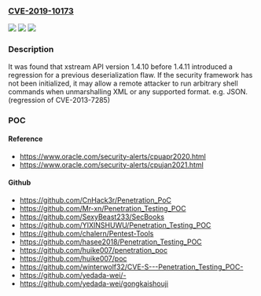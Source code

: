 ### [CVE-2019-10173](https://cve.mitre.org/cgi-bin/cvename.cgi?name=CVE-2019-10173)
![](https://img.shields.io/static/v1?label=Product&message=xstream&color=blue)
![](https://img.shields.io/static/v1?label=Version&message=n%2Fa&color=blue)
![](https://img.shields.io/static/v1?label=Vulnerability&message=CWE-94&color=brighgreen)

### Description

It was found that xstream API version 1.4.10 before 1.4.11 introduced a regression for a previous deserialization flaw. If the security framework has not been initialized, it may allow a remote attacker to run arbitrary shell commands when unmarshalling XML or any supported format. e.g. JSON. (regression of CVE-2013-7285)

### POC

#### Reference
- https://www.oracle.com/security-alerts/cpuapr2020.html
- https://www.oracle.com/security-alerts/cpujan2021.html

#### Github
- https://github.com/CnHack3r/Penetration_PoC
- https://github.com/Mr-xn/Penetration_Testing_POC
- https://github.com/SexyBeast233/SecBooks
- https://github.com/YIXINSHUWU/Penetration_Testing_POC
- https://github.com/chalern/Pentest-Tools
- https://github.com/hasee2018/Penetration_Testing_POC
- https://github.com/huike007/penetration_poc
- https://github.com/huike007/poc
- https://github.com/winterwolf32/CVE-S---Penetration_Testing_POC-
- https://github.com/yedada-wei/-
- https://github.com/yedada-wei/gongkaishouji

